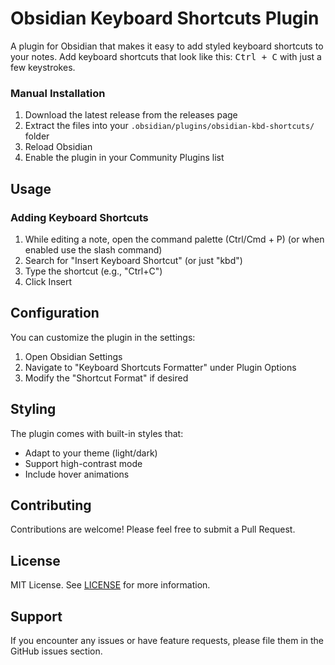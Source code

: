 # Obsidian Keyboard Shortcuts Plugin

A plugin for Obsidian that makes it easy to add styled keyboard shortcuts to your notes. Add keyboard shortcuts that look like this: <kbd>Ctrl + C</kbd> with just a few keystrokes.


### Manual Installation

1. Download the latest release from the releases page
2. Extract the files into your `.obsidian/plugins/obsidian-kbd-shortcuts/` folder
3. Reload Obsidian
4. Enable the plugin in your Community Plugins list

## Usage

### Adding Keyboard Shortcuts

1. While editing a note, open the command palette (Ctrl/Cmd + P) (or when enabled use the slash command)
2. Search for "Insert Keyboard Shortcut" (or just "kbd")
3. Type the shortcut (e.g., "Ctrl+C")
4. Click Insert

## Configuration

You can customize the plugin in the settings:

1. Open Obsidian Settings
2. Navigate to "Keyboard Shortcuts Formatter" under Plugin Options
3. Modify the "Shortcut Format" if desired

## Styling

The plugin comes with built-in styles that:
- Adapt to your theme (light/dark)
- Support high-contrast mode
- Include hover animations

## Contributing

Contributions are welcome! Please feel free to submit a Pull Request.

## License

MIT License. See [LICENSE](LICENSE) for more information.

## Support

If you encounter any issues or have feature requests, please file them in the GitHub issues section.
